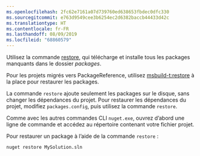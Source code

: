 ```yaml
---
ms.openlocfilehash: 2fc62e7161a07d739760ed638653fbdec0dfc330
ms.sourcegitcommit: e763d9549cee3b6254ec2d6382baccb44433d42c
ms.translationtype: HT
ms.contentlocale: fr-FR
ms.lasthandoff: 08/09/2019
ms.locfileid: "68860579"
---
```

Utilisez la commande [restore](../../reference/cli-reference/cli-ref-restore.md), qui télécharge et installe tous les packages manquants dans le dossier *packages*.

Pour les projets migrés vers PackageReference, utilisez [msbuild-t:restore](../package-restore.md#restore-using-msbuild) à la place pour restaurer les packages.

La commande `restore` ajoute seulement les packages sur le disque, sans changer les dépendances du projet. Pour restaurer les dépendances du projet, modifiez `packages.config`, puis utilisez la commande `restore`.

Comme avec les autres commandes CLI `nuget.exe`, ouvrez d’abord une ligne de commande et accédez au répertoire contenant votre fichier projet.

Pour restaurer un package à l’aide de la commande `restore` :

```cli
nuget restore MySolution.sln
```